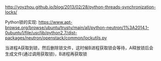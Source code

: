 http://yoyzhou.github.io/blog/2013/02/28/python-threads-synchronization-locks/

Python锁的实现: https://www.apt-browse.org/browse/ubuntu/trusty/main/all/python-neutron/1%3A2014.1-0ubuntu1/file/usr/lib/python2.7/dist-packages/neutron/openstack/common/lockutils.py

当进程A获取到锁，然后删除锁文件，这时候B进程获取锁会等待，A释放锁后会生成文件(通过调用获取锁)，B进程再获取锁